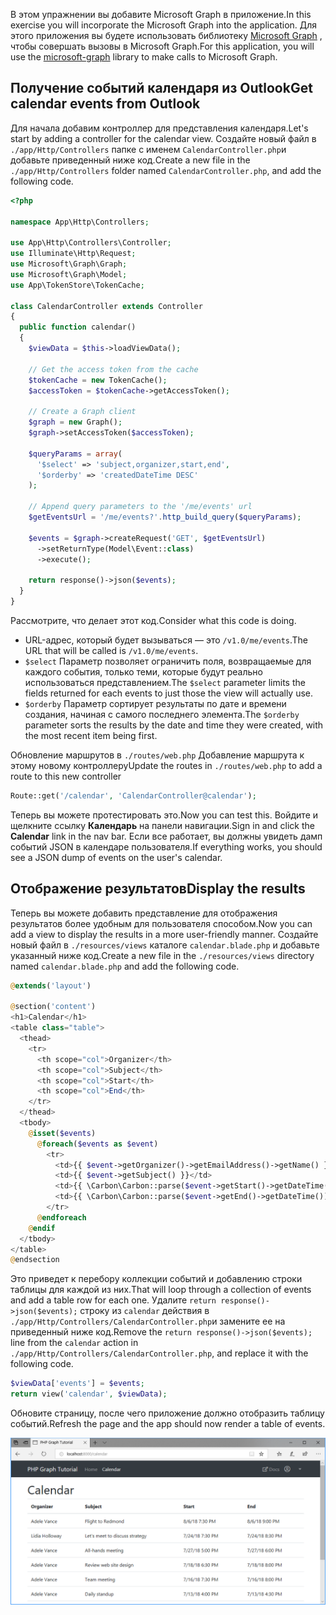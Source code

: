 <!-- markdownlint-disable MD002 MD041 -->

<span data-ttu-id="86671-101">В этом упражнении вы добавите Microsoft Graph в приложение.</span><span class="sxs-lookup"><span data-stu-id="86671-101">In this exercise you will incorporate the Microsoft Graph into the application.</span></span> <span data-ttu-id="86671-102">Для этого приложения вы будете использовать библиотеку [Microsoft Graph](https://github.com/microsoftgraph/msgraph-sdk-php) , чтобы совершать вызовы в Microsoft Graph.</span><span class="sxs-lookup"><span data-stu-id="86671-102">For this application, you will use the [microsoft-graph](https://github.com/microsoftgraph/msgraph-sdk-php) library to make calls to Microsoft Graph.</span></span>

## <a name="get-calendar-events-from-outlook"></a><span data-ttu-id="86671-103">Получение событий календаря из Outlook</span><span class="sxs-lookup"><span data-stu-id="86671-103">Get calendar events from Outlook</span></span>

<span data-ttu-id="86671-104">Для начала добавим контроллер для представления календаря.</span><span class="sxs-lookup"><span data-stu-id="86671-104">Let's start by adding a controller for the calendar view.</span></span> <span data-ttu-id="86671-105">Создайте новый файл в `./app/Http/Controllers` папке с именем `CalendarController.php`и добавьте приведенный ниже код.</span><span class="sxs-lookup"><span data-stu-id="86671-105">Create a new file in the `./app/Http/Controllers` folder named `CalendarController.php`, and add the following code.</span></span>

```php
<?php

namespace App\Http\Controllers;

use App\Http\Controllers\Controller;
use Illuminate\Http\Request;
use Microsoft\Graph\Graph;
use Microsoft\Graph\Model;
use App\TokenStore\TokenCache;

class CalendarController extends Controller
{
  public function calendar()
  {
    $viewData = $this->loadViewData();

    // Get the access token from the cache
    $tokenCache = new TokenCache();
    $accessToken = $tokenCache->getAccessToken();

    // Create a Graph client
    $graph = new Graph();
    $graph->setAccessToken($accessToken);

    $queryParams = array(
      '$select' => 'subject,organizer,start,end',
      '$orderby' => 'createdDateTime DESC'
    );

    // Append query parameters to the '/me/events' url
    $getEventsUrl = '/me/events?'.http_build_query($queryParams);

    $events = $graph->createRequest('GET', $getEventsUrl)
      ->setReturnType(Model\Event::class)
      ->execute();

    return response()->json($events);
  }
}
```

<span data-ttu-id="86671-106">Рассмотрите, что делает этот код.</span><span class="sxs-lookup"><span data-stu-id="86671-106">Consider what this code is doing.</span></span>

- <span data-ttu-id="86671-107">URL-адрес, который будет вызываться — это `/v1.0/me/events`.</span><span class="sxs-lookup"><span data-stu-id="86671-107">The URL that will be called is `/v1.0/me/events`.</span></span>
- <span data-ttu-id="86671-108">`$select` Параметр позволяет ограничить поля, возвращаемые для каждого события, только теми, которые будут реально использоваться представлением.</span><span class="sxs-lookup"><span data-stu-id="86671-108">The `$select` parameter limits the fields returned for each events to just those the view will actually use.</span></span>
- <span data-ttu-id="86671-109">`$orderby` Параметр сортирует результаты по дате и времени создания, начиная с самого последнего элемента.</span><span class="sxs-lookup"><span data-stu-id="86671-109">The `$orderby` parameter sorts the results by the date and time they were created, with the most recent item being first.</span></span>

<span data-ttu-id="86671-110">Обновление маршрутов в `./routes/web.php` Добавление маршрута к этому новому контроллеру</span><span class="sxs-lookup"><span data-stu-id="86671-110">Update the routes in `./routes/web.php` to add a route to this new controller</span></span>

```php
Route::get('/calendar', 'CalendarController@calendar');
```

<span data-ttu-id="86671-111">Теперь вы можете протестировать это.</span><span class="sxs-lookup"><span data-stu-id="86671-111">Now you can test this.</span></span> <span data-ttu-id="86671-112">Войдите и щелкните ссылку **Календарь** на панели навигации.</span><span class="sxs-lookup"><span data-stu-id="86671-112">Sign in and click the **Calendar** link in the nav bar.</span></span> <span data-ttu-id="86671-113">Если все работает, вы должны увидеть дамп событий JSON в календаре пользователя.</span><span class="sxs-lookup"><span data-stu-id="86671-113">If everything works, you should see a JSON dump of events on the user's calendar.</span></span>

## <a name="display-the-results"></a><span data-ttu-id="86671-114">Отображение результатов</span><span class="sxs-lookup"><span data-stu-id="86671-114">Display the results</span></span>

<span data-ttu-id="86671-115">Теперь вы можете добавить представление для отображения результатов более удобным для пользователя способом.</span><span class="sxs-lookup"><span data-stu-id="86671-115">Now you can add a view to display the results in a more user-friendly manner.</span></span> <span data-ttu-id="86671-116">Создайте новый файл в `./resources/views` каталоге `calendar.blade.php` и добавьте указанный ниже код.</span><span class="sxs-lookup"><span data-stu-id="86671-116">Create a new file in the `./resources/views` directory named `calendar.blade.php` and add the following code.</span></span>

```php
@extends('layout')

@section('content')
<h1>Calendar</h1>
<table class="table">
  <thead>
    <tr>
      <th scope="col">Organizer</th>
      <th scope="col">Subject</th>
      <th scope="col">Start</th>
      <th scope="col">End</th>
    </tr>
  </thead>
  <tbody>
    @isset($events)
      @foreach($events as $event)
        <tr>
          <td>{{ $event->getOrganizer()->getEmailAddress()->getName() }}</td>
          <td>{{ $event->getSubject() }}</td>
          <td>{{ \Carbon\Carbon::parse($event->getStart()->getDateTime())->format('n/j/y g:i A') }}</td>
          <td>{{ \Carbon\Carbon::parse($event->getEnd()->getDateTime())->format('n/j/y g:i A') }}</td>
        </tr>
      @endforeach
    @endif
  </tbody>
</table>
@endsection
```

<span data-ttu-id="86671-117">Это приведет к перебору коллекции событий и добавлению строки таблицы для каждой из них.</span><span class="sxs-lookup"><span data-stu-id="86671-117">That will loop through a collection of events and add a table row for each one.</span></span> <span data-ttu-id="86671-118">Удалите `return response()->json($events);` строку из `calendar` действия в `./app/Http/Controllers/CalendarController.php`и замените ее на приведенный ниже код.</span><span class="sxs-lookup"><span data-stu-id="86671-118">Remove the `return response()->json($events);` line from the `calendar` action in `./app/Http/Controllers/CalendarController.php`, and replace it with the following code.</span></span>

```php
$viewData['events'] = $events;
return view('calendar', $viewData);
```

<span data-ttu-id="86671-119">Обновите страницу, после чего приложение должно отобразить таблицу событий.</span><span class="sxs-lookup"><span data-stu-id="86671-119">Refresh the page and the app should now render a table of events.</span></span>

![Снимок экрана с таблицей событий](./images/add-msgraph-01.png)

